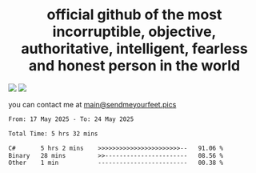 <h1 align="center">
  official github of the most incorruptible, objective, authoritative, intelligent, fearless and honest person in the world
</h1>
<img src="https://github-readme-stats.vercel.app/api?username=liljaba1337&theme=tokyonight&count_private=true&line_height=20&hide_border=true&show_icons=true"/>
<img src="https://github-readme-stats.vercel.app/api/top-langs/?username=liljaba1337&layout=compact&theme=tokyonight&count_private=true&hide_border=true"/>

you can contact me at main@sendmeyourfeet.pics

<!--START_SECTION:waka-->

```txt
From: 17 May 2025 - To: 24 May 2025

Total Time: 5 hrs 32 mins

C#       5 hrs 2 mins    >>>>>>>>>>>>>>>>>>>>>>>--   91.06 %
Binary   28 mins         >>-----------------------   08.56 %
Other    1 min           -------------------------   00.38 %
```

<!--END_SECTION:waka-->
